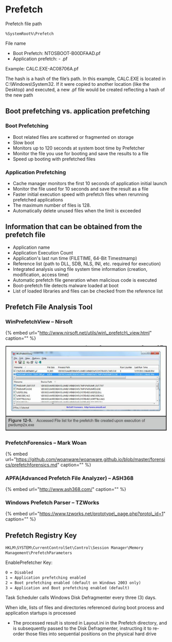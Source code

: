 # Prefetch

Prefetch file path

```text
%SystemRoot%\Prefetch
```

File name

* Boot Prefetch: NTOSBOOT-B00DFAAD.pf
* Application prefetch: - .pf

Example: CALC.EXE-AC08706A.pf

The hash is a hash of the file’s path. In this example, CALC.EXE is located in C:\Windows\System32. If it were copied to another location \(like the Desktop\) and executed, a new .pf file would be created reflecting a hash of the new path

## Boot prefetching vs. application prefetching

### Boot Prefetching

* Boot related files are scattered or fragmented on storage 
* Slow boot 
* Monitors up to 120 seconds at system boot time by Prefetcher 
* Monitor the file you use for booting and save the results to a file 
* Speed up booting with prefetched files 

### Application Prefetching

* Cache manager monitors the first 10 seconds of application initial launch 
* Monitor the file used for 10 seconds and save the result as a file 
* Faster initial execution speed with prefetch files when rerunning prefetched applications 
* The maximum number of files is 128. 
* Automatically delete unused files when the limit is exceeded

## Information that can be obtained from the prefetch file

* Application name 
* Application Execution Count 
* Application's last run time \(FILETIME, 64-Bit Timestmamp\) 
* Reference list \(path to DLL, SDB, NLS, INI, etc. required for execution\) 
* Integrated analysis using file system time information \(creation, modification, access time\) 
* Automatic prefetch file generation when malicious code is executed 
* Boot-prefetch file detects malware loaded at boot 
* List of loaded libraries and files can be checked from the reference list

## Prefetch File Analysis Tool

### WinPrefetchView – Nirsoft

{% embed url="http://www.nirsoft.net/utils/win\_prefetch\_view.html" caption="" %}

![](../.gitbook/assets/prefetch-sample.png)

### PrefetchForensics – Mark Woan

{% embed url="https://github.com/woanware/woanware.github.io/blob/master/forensics/prefetchforensics.md" caption="" %}

### APFA\(Advanced Prefetch File Analyzer\) – ASH368

{% embed url="http://www.ash368.com/" caption="" %}

### Windows Prefetch Parser – TZWorks

{% embed url="https://www.tzworks.net/prototype\_page.php?proto\_id=1" caption="" %}

## Prefetch Registry Key

```text
HKLM\SYSTEM\CurrentControlSet\Control\Session Manager\Memory Management\PrefetchParameters
```

EnablePrefetcher Key:

```text
0 = Disabled
1 = Application prefetching enabled
2 = Boot prefetching enabled (default on Windows 2003 only)
3 = Application and Boot prefetching enabled (default)
```

Task Scheduler calls Windows Disk Defragmenter every three \(3\) days. 

When idle, lists of files and directories referenced during boot process and application startups is processed

* The processed result is stored in Layout.ini in the Prefetch directory, and is subsequently passed to the Disk Defragmenter, instructing it to re-order those files into sequential positions on the physical hard drive


